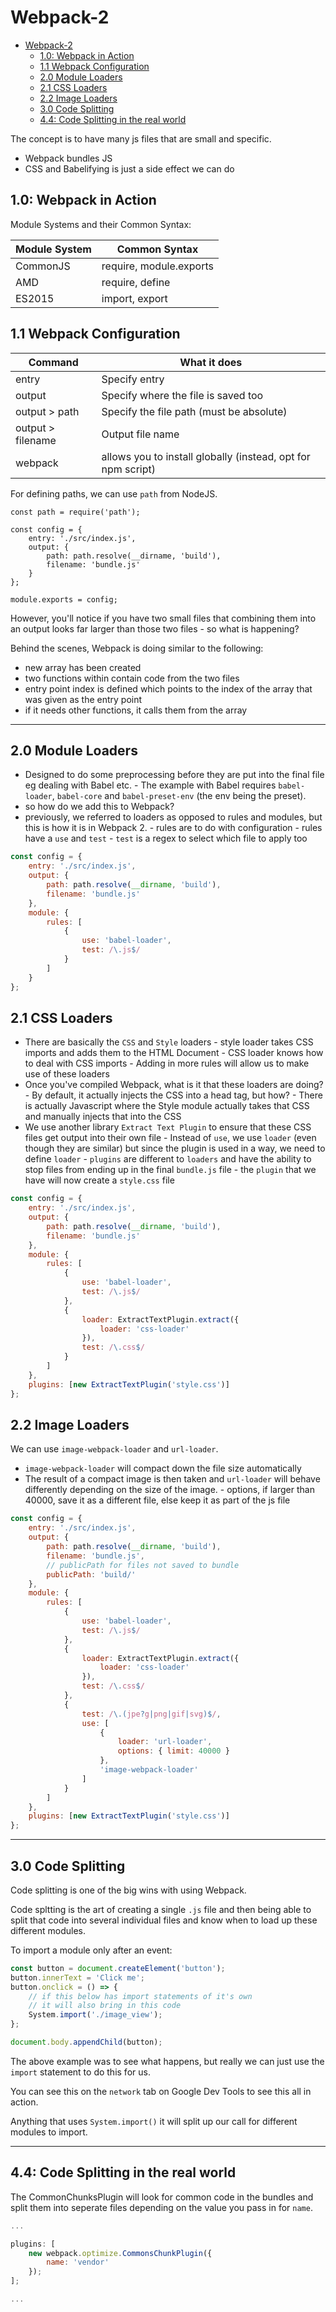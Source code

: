 # Webpack-2

<!-- TOC -->

- [Webpack-2](#webpack-2)
    - [1.0: Webpack in Action](#10--webpack-in-action)
    - [1.1 Webpack Configuration](#11-webpack-configuration)
    - [2.0 Module Loaders](#20-module-loaders)
    - [2.1 CSS Loaders](#21-css-loaders)
    - [2.2 Image Loaders](#22-image-loaders)
    - [3.0 Code Splitting](#30-code-splitting)
    - [4.4: Code Splitting in the real world](#44--code-splitting-in-the-real-world)

<!-- /TOC -->

The concept is to have many js files that are small and specific.

*   Webpack bundles JS
*   CSS and Babelifying is just a side effect we can do

## 1.0: Webpack in Action

Module Systems and their Common Syntax:

| Module System | Common Syntax           |
| ------------- | ----------------------- |
| CommonJS      | require, module.exports |
| AMD           | require, define         |
| ES2015        | import, export          |

## 1.1 Webpack Configuration

| Command           | What it does                                                 |
| ----------------- | ------------------------------------------------------------ |
| entry             | Specify entry                                                |
| output            | Specify where the file is saved too                          |
| output > path     | Specify the file path (must be absolute)                     |
| output > filename | Output file name                                             |
| webpack           | allows you to install globally (instead, opt for npm script) |

For defining paths, we can use `path` from NodeJS.

```
const path = require('path');

const config = {
	entry: './src/index.js',
	output: {
		path: path.resolve(__dirname, 'build'),
		filename: 'bundle.js'
	}
};

module.exports = config;
```

However, you'll notice if you have two small files that combining them into an output looks far larger than those two files - so what is happening?

Behind the scenes, Webpack is doing similar to the following:

*   new array has been created
*   two functions within contain code from the two files
*   entry point index is defined which points to the index of the array that was given as the entry point
*   if it needs other functions, it calls them from the array

---

## 2.0 Module Loaders

*   Designed to do some preprocessing before they are put into the final file eg dealing with Babel etc. - The example with Babel requires `babel-loader`, `babel-core` and `babel-preset-env` (the env being the preset).
*   so how do we add this to Webpack?
*   previously, we referred to loaders as opposed to rules and modules, but this is how it is in Webpack 2. - rules are to do with configuration - rules have a `use` and `test` - `test` is a regex to select which file to apply too

```javascript
const config = {
    entry: './src/index.js',
    output: {
        path: path.resolve(__dirname, 'build'),
        filename: 'bundle.js'
    },
    module: {
        rules: [
            {
                use: 'babel-loader',
                test: /\.js$/
            }
        ]
    }
};
```

## 2.1 CSS Loaders

*   There are basically the `CSS` and `Style` loaders - style loader takes CSS imports and adds them to the HTML Document - CSS loader knows how to deal with CSS imports - Adding in more rules will allow us to make use of these loaders
*   Once you've compiled Webpack, what is it that these loaders are doing? - By default, it actually injects the CSS into a head tag, but how? - There is actually Javascript where the Style module actually takes that CSS and manually injects that into the CSS
*   We use another library `Extract Text Plugin` to ensure that these CSS files get output into their own file - Instead of `use`, we use `loader` (even though they are similar) but since the plugin is used in a way, we need to define `loader` - `plugins` are different to `loaders` and have the ability to stop files from ending up in the final `bundle.js` file - the `plugin` that we have will now create a `style.css` file

```javascript
const config = {
    entry: './src/index.js',
    output: {
        path: path.resolve(__dirname, 'build'),
        filename: 'bundle.js'
    },
    module: {
        rules: [
            {
                use: 'babel-loader',
                test: /\.js$/
            },
            {
                loader: ExtractTextPlugin.extract({
                    loader: 'css-loader'
                }),
                test: /\.css$/
            }
        ]
    },
    plugins: [new ExtractTextPlugin('style.css')]
};
```

## 2.2 Image Loaders

We can use `image-webpack-loader` and `url-loader`.

*   `image-webpack-loader` will compact down the file size automatically
*   The result of a compact image is then taken and `url-loader` will behave differently depending on the size of the image. - options, if larger than 40000, save it as a different file, else keep it as part of the js file

```javascript
const config = {
    entry: './src/index.js',
    output: {
        path: path.resolve(__dirname, 'build'),
        filename: 'bundle.js',
        // publicPath for files not saved to bundle
        publicPath: 'build/'
    },
    module: {
        rules: [
            {
                use: 'babel-loader',
                test: /\.js$/
            },
            {
                loader: ExtractTextPlugin.extract({
                    loader: 'css-loader'
                }),
                test: /\.css$/
            },
            {
                test: /\.(jpe?g|png|gif|svg)$/,
                use: [
                    {
                        loader: 'url-loader',
                        options: { limit: 40000 }
                    },
                    'image-webpack-loader'
                ]
            }
        ]
    },
    plugins: [new ExtractTextPlugin('style.css')]
};
```

---

## 3.0 Code Splitting

Code splitting is one of the big wins with using Webpack.

Code spltting is the art of creating a single `.js` file and then being able to split that code into several individual files and know when to load up these different modules.

To import a module only after an event:

```javascript
const button = document.createElement('button');
button.innerText = 'Click me';
button.onclick = () => {
    // if this below has import statements of it's own
    // it will also bring in this code
    System.import('./image_view');
};

document.body.appendChild(button);
```

The above example was to see what happens, but really we can just use the `import` statement to do this for us.

You can see this on the `network` tab on Google Dev Tools to see this all in action.

Anything that uses `System.import()` it will split up our call for different modules to import.

---

## 4.4: Code Splitting in the real world

The CommonChunksPlugin will look for common code in the bundles and split them into seperate files depending on the value you pass in for `name`.

```javascript
...

plugins: [
	new webpack.optimize.CommonsChunkPlugin({
		name: 'vendor'
	});
];

...
```
